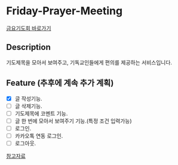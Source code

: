 # Friday-Prayer-Meeting

[금요기도회 바로가기](https://friday-prayer-meeting.firebaseapp.com/)

## Description

기도제목을 모아서 보여주고, 기독교인들에게 편의를 제공하는 서비스입니다.

## Feature (추후에 계속 추가 계획)

- [x] 글 작성기능.
- [ ] 글 삭제기능.
- [ ] 기도제목에 코멘트 기능.
- [ ] 글 한 번에 모아서 보여주기 기능.(특정 조건 입력가능)
- [ ] 로그인.
- [ ] 카카오톡 연동 로그인.
- [ ] 로그아웃.

[참고자료](https://www.robinwieruch.de/complete-firebase-authentication-react-tutorial)
